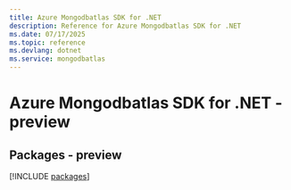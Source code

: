 ```yaml
---
title: Azure Mongodbatlas SDK for .NET
description: Reference for Azure Mongodbatlas SDK for .NET
ms.date: 07/17/2025
ms.topic: reference
ms.devlang: dotnet
ms.service: mongodbatlas
---
```

# Azure Mongodbatlas SDK for .NET - preview
## Packages - preview
[!INCLUDE [packages](mongodbatlas-index.md)]